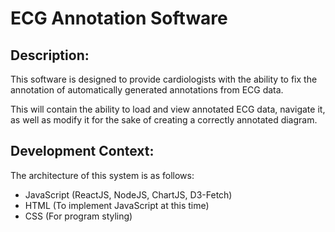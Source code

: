 # ECG Annotation Software

## Description:

This software is designed to provide cardiologists with the ability to fix the annotation of automatically generated annotations from ECG data.

This will contain the ability to load and view annotated ECG data, navigate it, as well as modify it for the sake of creating a correctly annotated diagram.

## Development Context:

The architecture of this system is as follows:

-   JavaScript (ReactJS, NodeJS, ChartJS, D3-Fetch)
-   HTML (To implement JavaScript at this time)
-   CSS (For program styling)
